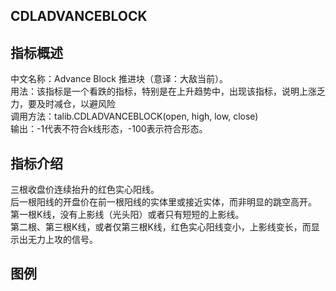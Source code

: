 ## CDLADVANCEBLOCK

## 指标概述
中文名称：Advance Block 推进块（意译：大敌当前）。<br>
用法：该指标是一个看跌的指标，特别是在上升趋势中，出现该指标，说明上涨乏力，要及时减仓，以避风险<br>
调用方法：talib.CDLADVANCEBLOCK(open, high, low, close)<br>
输出：-1代表不符合k线形态，-100表示符合形态。<br>

## 指标介绍
三根收盘价连续抬升的红色实心阳线。<br>
后一根阳线的开盘价在前一根阳线的实体里或接近实体，而非明显的跳空高开。<br>
第一根K线，没有上影线（光头阳）或者只有短短的上影线。<br>
第二根、第三根K线，或者仅第三根K线，红色实心阳线变小，上影线变长，而显示出无力上攻的信号。<br>

## 图例
